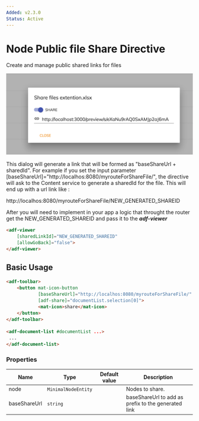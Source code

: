 ```yaml
---
Added: v2.3.0
Status: Active
---
```

# Node Public file Share Directive

Create and manage public shared links for files

![adf-share](../docassets/images/share-directive.png)

This dialog will generate a link that will be formed as "baseShareUrl + sharedId".
For example if you set the input parameter [baseShareUrl]="http://localhos:8080/myrouteForShareFile/", 
the directive will ask to the Content service to generate a sharedId for the file. This will end up with a url link like :

http://localhos:8080/myrouteForShareFile/NEW_GENERATED_SHAREID

After you will need to implement in your app a logic that throught the router get the NEW_GENERATED_SHAREID and pass it to the ***adf-viewer***

```html
<adf-viewer
    [sharedLinkId]="NEW_GENERATED_SHAREID"
    [allowGoBack]="false">
</adf-viewer>
```

## Basic Usage

```html
<adf-toolbar>
    <button mat-icon-button
            [baseShareUrl]="http://localhos:8080/myrouteForShareFile/"
            [adf-share]="documentList.selection[0]">
            <mat-icon>share</mat-icon>
    </button>
</adf-toolbar>

<adf-document-list #documentList ...>
 ...
</adf-document-list>
```

### Properties

| Name | Type | Default value | Description |
| ---- | ---- | ------------- | ----------- |
| node | `MinimalNodeEntity` |  | Nodes to share.  |
| baseShareUrl | `string` |  | baseShareUrl to add as prefix to the generated link  |


